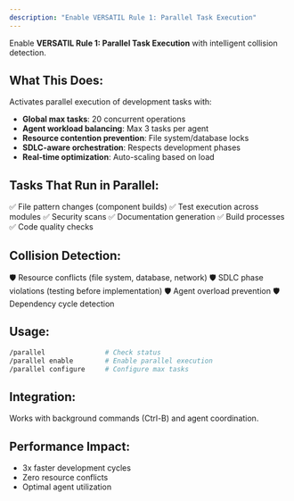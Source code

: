 ```yaml
---
description: "Enable VERSATIL Rule 1: Parallel Task Execution"
---
```


Enable **VERSATIL Rule 1: Parallel Task Execution** with intelligent collision detection.

## What This Does:
Activates parallel execution of development tasks with:
- **Global max tasks**: 20 concurrent operations
- **Agent workload balancing**: Max 3 tasks per agent
- **Resource contention prevention**: File system/database locks
- **SDLC-aware orchestration**: Respects development phases
- **Real-time optimization**: Auto-scaling based on load

## Tasks That Run in Parallel:
✅ File pattern changes (component builds)
✅ Test execution across modules
✅ Security scans
✅ Documentation generation
✅ Build processes
✅ Code quality checks

## Collision Detection:
🛡️ Resource conflicts (file system, database, network)
🛡️ SDLC phase violations (testing before implementation)
🛡️ Agent overload prevention
🛡️ Dependency cycle detection

## Usage:
```bash
/parallel               # Check status
/parallel enable        # Enable parallel execution
/parallel configure     # Configure max tasks
```

## Integration:
Works with background commands (Ctrl-B) and agent coordination.

## Performance Impact:
- 3x faster development cycles
- Zero resource conflicts
- Optimal agent utilization